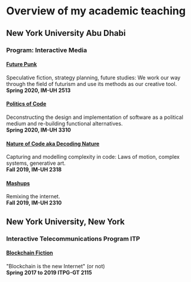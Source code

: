# Overview of my academic teaching
## New York University Abu Dhabi
### Program: Interactive Media

#### [Future Punk](https://github.com/jbenno/nyuad_future_punk/wiki)
  Speculative fiction, strategy planning, future studies: We work our way through the field of futurism and use its methods as our creative tool.  
  **Spring 2020, IM-UH 2513**
  
#### [Politics of Code](https://github.com/jbenno/nyuad_politics_of_code/wiki)
  Deconstructing the design and implementation of software as a political medium and re-building functional alternatives.  
  **Spring 2020, IM-UH 3310**
  
#### [Nature of Code aka Decoding Nature](https://github.com/jbenno/nyuad_decoding_nature/blob/master/README.md)
  Capturing and modelling complexity in code: Laws of motion, complex systems, generative art.  
   **Fall 2019, IM-UH 2318**
   
#### [Mashups](https://github.com/jbenno/nyuad_mashups/blob/master/README.md)
  Remixing the internet.  
   **Fall 2019, IM-UH 2310**
   
## New York University, New York
### Interactive Telecommunications Program ITP

#### [Blockchain Fiction](https://github.com/jbenno/nyu_blockchain_fiction/blob/master/README.md)
  "Blockchain is the new Internet" (or not)  
  **Spring 2017 to 2019 ITPG-GT 2115**
